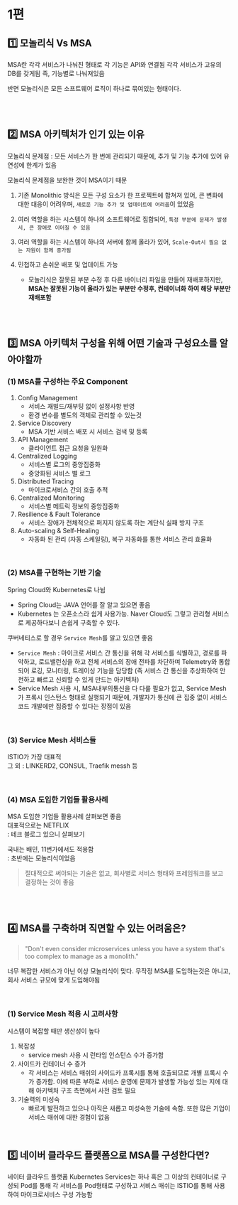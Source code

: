 # 1편
## 1️⃣ 모놀리식 Vs MSA 
MSA란 각각 서비스가 나눠진 형태로 각 기능은 API와 연결됨
각각 서비스가 고유의 DB를 갖게됨
즉, 기능별로 나눠져있음

반면 모놀리식은 모든 소프트웨어 로직이 하나로 묶여있는 형태이다.

<br><br>

## 2️⃣ MSA 아키텍처가 인기 있는 이유
모놀리식 문제점 : 모든 서비스가 한 번에 관리되기 때문에, 추가 및 기능 추가에 있어 유연성에 한계가 있음

모놀리식 문제점을 보완한 것이 MSA이기 때문

1. 기존 Monolithic 방식은 모든 구성 요소가 한 프로젝트에 합쳐져 있어, 큰 변화에 대한 대응이 어려우며, `새로운 기능 추가 및 업데이트에 어려움`이 있었음 

2. 여러 역할을 하는 시스템이 하나의 소프트웨어로 집합되어, `특정 부분에 문제가 발생시, 큰 장애로 이어질 수 있음`

3. 여러 역할을 하는 시스템이 하나의 서버에 함께 올라가 있어, `Scale-Out시 필요 없는 자원이 함께 증가됨`

4. 민첩하고 손쉬운 배포 및 업데이트 가능
    - 모놀리식은 잘못된 부분 수정 후 다른 바이너리 파일을 만들어 재배포하지만, <b>MSA는 잘못된 기능이 올라가 있는 부분만 수정후, 컨테이너화 하여 해당 부분만 재배포함 </b>

<br><br>

## 3️⃣ MSA 아키텍처 구성을 위해 어떤 기술과 구성요소를 알아야할까
### (1) MSA를 구성하는 주요 Component
1. Config Management
    - 서비스 재빌드/재부팅 없이 설정사항 반영
    - 환경 변수를 별도의 객체로 관리할 수 있는것
2. Service Discovery
    - MSA 기반 서비스 배포 시 서비스 검색 및 등록 
3. API Management
    - 클라이언트 접근 요청을 일원화
4. Centralized Logging
    - 서비스별 로그의 중앙집중화
    - 중앙화된 서비스 별 로그
5. Distributed Tracing
    - 마이크로서비스 간의 호출 추적
6. Centralized Monitoring
    - 서비스별 메트릭 정보의 중앙집중화
7. Resilience & Fault Tolerance
    -  서비스 장애가 전체적으로 퍼지지 않도록 하는 계단식 실패 방지 구조 
8. Auto-scaling & Self-Healing
    - 자동화 된 관리 (자동 스케일링), 복구 자동화를 통한 서비스 관리 효율화 

<br>

### (2) MSA를 구현하는 기반 기술 
Spring Cloud와 Kubernetes로 나뉨 
- Spring Cloud는 JAVA 언어를 잘 알고 있으면 좋음 
- Kubernetes 는 오픈소스라 쉽게 사용가능. Naver Cloud도 그렇고 관리형 서비스로 제공하다보니 손쉽게 구축할 수 있다. 


쿠버네티스로 할 경우 `Service Mesh`를 알고 있으면 좋음
- `Service Mesh` : 마이크로 서비스 간 통신을 위해 각 서비스를 식별하고, 경로를 파악하고, 로드밸런싱을 하고 전체 서비스의 장애 전파를 차단하며 Telemetry와 통합되어 로깅, 모니터링, 트레이싱 기능을 담당함 (즉 서비스 간 통신을 추상화하여 안전하고 빠르고 신뢰할 수 있게 만드는 아키텍처) 
- Service Mesh 사용 시, MSA내부의통신을 다 다룰 필요가 없고, Service Mesh가 프록시 인스턴스 형태로 실행되기 때문에, 개발자가 통신에 큰 집중 없이 서비스 코드 개발에만 집중할 수 있다는 장점이 있음 

<br>

### (3) Service Mesh 서비스들 
ISTIO가 가장 대표적  
그 외 : LINKERD2, CONSUL, Traefik messh 등

<br>

### (4) MSA 도입한 기업들 활용사례
MSA 도입한 기업들 활용사례 살펴보면 좋음  
대표적으로는 NETFLIX   
: 테크 블로그 있으니 살펴보기   

국내는 배민, 11번가에서도 적용함   
: 초반에는 모놀리식이었음  

> 절대적으로 써야되는 기술은 없고, 회사별로 서비스 형태와 프레임워크를 보고 결정하는 것이 좋음 

<br><br>

## 4️⃣ MSA를 구축하며 직면할 수 있는 어려움은?
> "Don't even consider microservices unless you have a system that's too complex to manage as a monolith."

너무 복잡한 서비스가 아닌 이상 모놀리식이 맞다. 
무작정 MSA를 도입하는것은 아니고, 회사 서비스 규모에 맞게 도입해야됨

<br>

### (1) Service Mesh 적용 시 고려사항 
시스템이 복잡할 때만 생산성이 높다
1. 복잡성
    - service mesh 사용 시 런타임 인스턴스 수가 증가함
2. 사이드카 컨테이너 수 증가
    - 각 서비스는 서비스 매쉬의 사이드카 프록시를 통해 호출되므로 개별 프록시 수가 증가함. 이에 따른 부하로 서비스 운영에 문제가 발생할 가능성 있는 지에 대해 아키텍처 구조 측면에서 사전 검토 필요
3. 기술력의 미성숙
    - 빠르게 발전하고 있으나 아직은 새롭고 미성숙한 기술에 속함. 또한 많은 기업이 서비스 매쉬에 대한 경험이 없음

<br>


## 5️⃣ 네이버 클라우드 플랫폼으로 MSA를 구성한다면?
네이터 클라우드 플랫폼 Kubernetes Services는 하나 혹은 그 이상의 컨테이너로 구성되 Pod를 통해 각 서비스를 Pod형태로 구성하고 서비스 매쉬는 ISTIO를 통해 사용하여 마이크로서비스 구성 가능함




